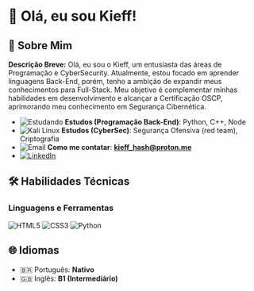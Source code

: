 # 👋 Olá, eu sou Kieff!  


## 🚀 Sobre Mim

**Descrição Breve:** Olá, eu sou o Kieff, um entusiasta das áreas de Programação e CyberSecurity. Atualmente, estou focado em aprender linguagens Back-End, porém, tenho a ambição de expandir meus conhecimentos para Full-Stack. Meu objetivo é complementar minhas habilidades em desenvolvimento e alcançar a Certificação OSCP, aprimorando meu conhecimento em Segurança Cibernética.


- ![Estudando](https://img.shields.io/badge/-📚_Estudando_Back_End-8A2BE2?style=flat&logo=bookstack&logoColor=white) **Estudos (Programação Back-End)**: Python, C++, Node
- ![Kali Linux](https://img.shields.io/badge/-Kali_Linux-557C94?logo=kalilinux&logoColor=white) **Estudos (CyberSec)**: Segurança Ofensiva (red team), Criptografia
- ![Email](https://img.shields.io/badge/-✉️_kieff_hash@proton.me-8B89CC?style=flat&logo=protonmail&logoColor=white) **Como me contatar**: **kieff_hash@proton.me**
- [![LinkedIn](https://img.shields.io/badge/-LinkedIn-0077B5?logo=linkedin&logoColor=white)](https://linkedin.com/in/gabriel-kieff) 


## 🛠 Habilidades Técnicas  
### Linguagens e Ferramentas  
![HTML5](https://img.shields.io/badge/-HTML5-E34F26?logo=html5&logoColor=white)
![CSS3](https://img.shields.io/badge/-CSS3-1572B6?logo=css3&logoColor=white)
![Python](https://img.shields.io/badge/-Python-3776AB?logo=python&logoColor=white)



## 🌐 Idiomas  
- 🇧🇷 Português: **Nativo**  
- 🇬🇧 Inglês: **B1 (Intermediário)**  

